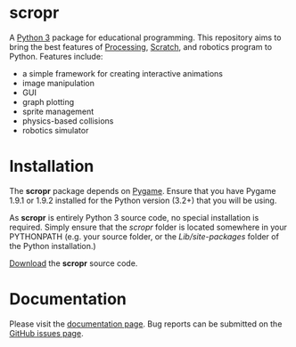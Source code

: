# scropr
A [Python 3](http://www.python.org) package for educational programming. This repository aims to bring the best features of [Processing](http://www.processing.org), [Scratch](http://scratch.mit.edu), and robotics program to Python. Features include:
* a simple framework for creating interactive animations
* image manipulation
* GUI
* graph plotting
* sprite management
* physics-based collisions
* robotics simulator

# Installation
The **scropr** package depends on [Pygame](http://pygame.org/download.shtml). Ensure that you have Pygame 1.9.1 or 1.9.2 installed for the Python version (3.2+) that you will be using.

As **scropr** is entirely Python 3 source code, no special installation is required. Simply ensure that the *scropr* folder is located somewhere in your PYTHONPATH (e.g. your source folder, or the *Lib/site-packages* folder of the Python installation.)

[Download](https://github.com/dmaccarthy/scropr/releases) the **scropr** source code.

# Documentation
Please visit the [documentation page](http://dmaccarthy.github.io/scropr/). Bug reports can be submitted on the [GitHub issues page](https://github.com/dmaccarthy/scropr/issues). 

